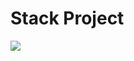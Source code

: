 # Stack Project

<img src="https://www.lucidchart.com/publicSegments/view/fc31c0a0-b7cc-4323-9933-e463af26a655/image.png">
